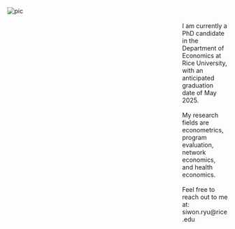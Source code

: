 

<head>
<title>Cols</title>
<style>
    #left {
        width: 250px;
        float: left;
    }
    #right {
        margin-left: 400px;
    /* Change this to whatever the width of your left column is*/
    }
    .clear {
        clear: both;
    }
</style>
</head>

<body>
<div id="container">
    <div id="left">
    <img src="{{ '/assets/images/3I2A2240_crop.jpg' | relative_url }}" alt="pic">
    </div>
    <div id="right">
    <div style="background-color:; height: 50px;">
        <br><br>
        I am currently a PhD candidate in the Department of Economics at Rice University, with an anticipated graduation date of May 2025. <br><br>
        My research fields are econometrics, program evaluation, network economics, and health economics. <br><br>
        Feel free to reach out to me at: siwon.ryu@rice.edu
    </div>
    </div>
    <div class="clear"></div>
</div>
</body>